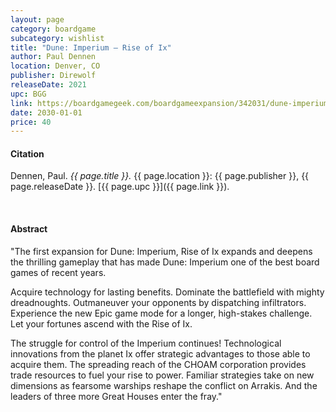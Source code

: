 ```yaml
---
layout: page
category: boardgame
subcategory: wishlist
title: "Dune: Imperium – Rise of Ix"
author: Paul Dennen
location: Denver, CO
publisher: Direwolf
releaseDate: 2021
upc: BGG
link: https://boardgamegeek.com/boardgameexpansion/342031/dune-imperium-rise-of-ix
date: 2030-01-01
price: 40
---
```


#### Citation

Dennen, Paul. *{{ page.title }}.* {{ page.location }}: {{ page.publisher }}, {{ page.releaseDate }}. [{{ page.upc }}]({{ page.link }}).

<br>


#### Abstract

"The first expansion for Dune: Imperium, Rise of Ix expands and deepens the thrilling gameplay that has made Dune: Imperium one of the best board games of recent years.

Acquire technology for lasting benefits. Dominate the battlefield with mighty dreadnoughts. Outmaneuver your opponents by dispatching infiltrators. Experience the new Epic game mode for a longer, high-stakes challenge. Let your fortunes ascend with the Rise of Ix.

The struggle for control of the Imperium continues! Technological innovations from the planet Ix offer strategic advantages to those able to acquire them. The spreading reach of the CHOAM corporation provides trade resources to fuel your rise to power. Familiar strategies take on new dimensions as fearsome warships reshape the conflict on Arrakis. And the leaders of three more Great Houses enter the fray."
